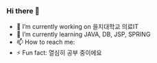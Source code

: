 ### Hi there 👋
- 🔭 I’m currently working on 을지대학교 의료IT
- 🌱 I’m currently learning JAVA, DB, JSP, SPRING
- 📫 How to reach me: 
- ⚡ Fun fact: 열심히 공부 중이에요

<!--
**jgy1209/jgy1209** is a ✨ _special_ ✨ repository because its `README.md` (this file) appears on your GitHub profile.

Here are some ideas to get you started:

- 🔭 I’m currently working on ...
- 🌱 I’m currently learning ...
- 👯 I’m looking to collaborate on ...
- 🤔 I’m looking for help with ...
- 💬 Ask me about ...
- 📫 How to reach me: ...
- 😄 Pronouns: ...
- ⚡ Fun fact: ...
-->
